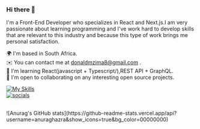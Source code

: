 ### Hi there 👋

I'm a Front-End Developer who specializes in React and Next.js.I am very passionate about learning programming and I've work hard to develop skills that are relevant to this industry and because this type of work brings me personal satisfaction.

🌍  I'm based in South Africa.
<br/>
✉️  You can contact me at donaldmzima8@gmail.com .
<br>
🧠  I'm learning React(javascript + Typescript/),REST API + GraphQL.
<br>
🤝  I'm open to collaborating on any interesting open source projects.
<br/>

[![My Skills](https://skillicons.dev/icons?i=html,css,tailwind,react,js,ts,nextjs,graphql,git)](https://skillicons.dev)
<br/>
[![socials](https://skillicons.dev/icons?i=github)]([https://skillicons.dev](https://github.com/DonaldMzima/))

<br/>
![Anurag's GitHub stats](https://github-readme-stats.vercel.app/api?username=anuraghazra&show_icons=true&bg_color=00000000)
  

